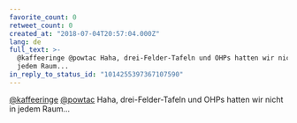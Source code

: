 ```yaml
---
favorite_count: 0
retweet_count: 0
created_at: "2018-07-04T20:57:04.000Z"
lang: de
full_text: >-
  @kaffeeringe @powtac Haha, drei-Felder-Tafeln und OHPs hatten wir nicht in
  jedem Raum...
in_reply_to_status_id: "1014255397367107590"
---
```


[@kaffeeringe](https://twitter.com/kaffeeringe)
[@powtac](https://twitter.com/powtac) Haha, drei-Felder-Tafeln und OHPs hatten
wir nicht in jedem Raum...
